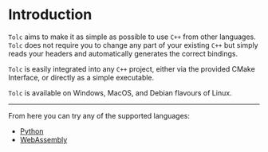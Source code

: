 # Introduction #

`Tolc` aims to make it as simple as possible to use `C++` from other languages. `Tolc` does not require you to change any part of your existing `C++` but simply reads your headers and automatically generates the correct bindings.

`Tolc` is easily integrated into any `C++` project, either via the provided CMake Interface, or directly as a simple executable.

`Tolc` is available on Windows, MacOS, and Debian flavours of Linux.

---

From here you can try any of the supported languages:

* [Python](./python/introduction.md)
* [WebAssembly](./webassembly/introduction.md)
